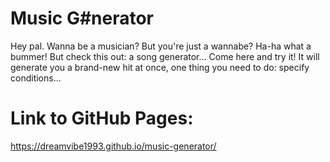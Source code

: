 # Music G#nerator
Hey pal. Wanna be a musician? But you're just a wannabe? Ha-ha what a bummer! But check this out: a song generator... Come here and try it! It will generate you a brand-new hit at once, one thing you need to do: specify сonditions...
# Link to GitHub Pages:
https://dreamvibe1993.github.io/music-generator/
